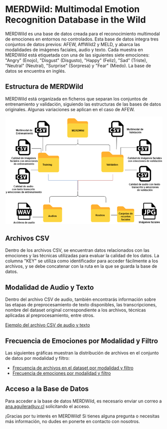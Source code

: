 # MERDWild: Multimodal Emotion Recognition Database in the Wild

MERDWild es una base de datos creada para el reconocimiento multimodal de emociones en entornos no controlados. Esta base de datos integra tres conjuntos de datos previos: AFEW, AffWild2 y MELD, y abarca las modalidades de imágenes faciales, audio y texto. Cada muestra en MERDWild está etiquetada con una de las siguientes siete emociones: "Angry" (Enojo), "Disgust" (Disgusto), "Happy" (Feliz), "Sad" (Triste), "Neutral" (Neutral), "Surprise" (Sorpresa) y "Fear" (Miedo). La base de datos se encuentra en inglés.

## Estructura de MERDWild
MERDWild está organizada en ficheros que separan los conjuntos de entrenamiento y validación, siguiendo las estructuras de las bases de datos originales. Algunas variaciones se aplican en el caso de AFEW.

![Estructura de MERDWild](https://github.com/FacundoMartinez/MERDWild/blob/main/Tesis-organizacion%20merdwild.drawio.png)

## Archivos CSV
Dentro de los archivos CSV, se encuentran datos relacionados con las emociones y las técnicas utilizadas para evaluar la calidad de los datos. La columna "KEY" se utiliza como identificador para acceder fácilmente a los archivos, y se debe concatenar con la ruta en la que se guarda la base de datos.

## Modalidad de Audio y Texto
Dentro del archivo CSV de audio, también encontrarás información sobre las etapas de preprocesamiento de texto disponibles, las transcripciones, nombre del dataset original correspondiente a los archivos, técnicas aplicadas al preprocesamiento, entre otros.

[Ejemplo del archivo CSV de audio y texto](https://github.com/FacundoMartinez/MERDWild/blob/main/audio%20y%20texto%20csv.jpg?raw=true)

## Frecuencia de Emociones por Modalidad y Filtro
Las siguientes gráficas muestran la distribución de archivos en el conjunto de datos por modalidad y filtro:

- [Frecuencia de archivos en el dataset por modalidad y filtro](https://github.com/FacundoMartinez/MERDWild/blob/main/frecuencia%20de%20archivos%20en%20dataset%20por%20modalidad%20y%20filtro.png?raw=true)
- [Frecuencia de emociones por modalidad y filtro](https://github.com/FacundoMartinez/MERDWild/blob/main/frecuencia%20de%20emociones%20por%20modalidad%20y%20filtro.png?raw=true)

## Acceso a la Base de Datos
Para acceder a la base de datos MERDWild, es necesario enviar un correo a ana.aguilera@uv.cl solicitando el acceso.

¡Gracias por tu interés en MERDWild! Si tienes alguna pregunta o necesitas más información, no dudes en ponerte en contacto con nosotros.
